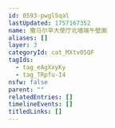 ```yaml
---
id: 0593-pwgl5qal
lastUpdated: 1757167352
name: 撒马尔罕大使厅北墙端午壁画
aliases: []
layer: 3
categoryId: cat_MXtv05QF
tagIds:
  - tag_eAgXxyKy
  - tag_TRpfu-I4
nsfw: false
parent: ""
relatedEntries: []
timelineEvents: []
titledLinks: []
---
```


